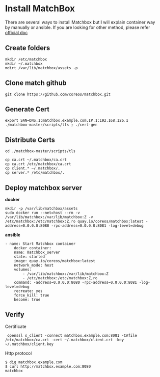# Install MatchBox
There are several ways to install Matchbox but I will explain container way by manually or ansible. If you are looking for other method, please refer [official doc](https://coreos.com/matchbox/docs/latest/deployment.html)


## Create folders
```
mkdir /etc/matchbox
mkdir ~/.matchbox
mdirt /var/lib/matchbox/assets -p
```

## Clone match github
```
git clone https://github.com/coreos/matchbox.git 
```

## Generate Cert
```
export SAN=DNS.1:matchbox.example.com,IP.1:192.168.126.1
./matchbox-master/scripts/tls ; ./cert-gen
```

## Distribute Certs
```
cd ./matchbox-master/scripts/tls 

cp ca.crt ~/.matchbox/ca.crt
cp ca.crt /etc/matchbox/ca.crt
cp client.* ~/.matchbox/.
cp server.* /etc/matchbox/.
```

## Deploy matchbox server 
**docker**
```
mkdir -p /var/lib/matchbox/assets
sudo docker run --net=host --rm -v /var/lib/matchbox:/var/lib/matchbox:Z -v /etc/matchbox:/etc/matchbox:Z,ro quay.io/coreos/matchbox:latest -address=0.0.0.0:8080 -rpc-address=0.0.0.0:8081 -log-level=debug
```


**ansible**
```
- name: Start Matchbox container
    docker_container:
    name: matchbox_server
    state: started
    image: quay.io/coreos/matchbox:latest
    network_mode: host
    volumes:
        - /var/lib/matchbox:/var/lib/matchbox:Z 
        - /etc/matchbox:/etc/matchbox:Z,ro
    command: -address=0.0.0.0:8080 -rpc-address=0.0.0.0:8081 -log-level=debug
    recreate: yes
    force_kill: true
    become: true

```

## Verify 

Certificate
```
 openssl s_client -connect matchbox.example.com:8081 -CAfile /etc/matchbox/ca.crt -cert ~/.matchbox/client.crt -key ~/.matchbox/client.key
```

Http protocol
 ```
 $ dig matchbox.example.com
 $ curl http://matchbox.example.com:8080
matchbox
```